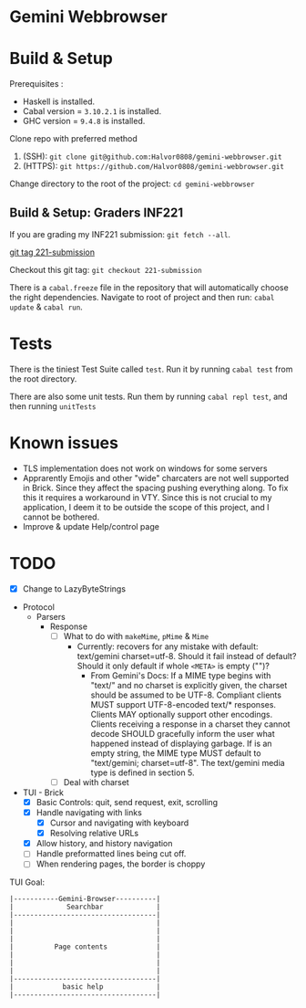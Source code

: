# Gemini Webbrowser

# Build & Setup
Prerequisites : 

- Haskell is installed. 
- Cabal version = `3.10.2.1` is installed. 
- GHC version = `9.4.8` is installed.

Clone repo with preferred method

1. (SSH): `git clone git@github.com:Halvor0808/gemini-webbrowser.git`
2. (HTTPS): `git https://github.com/Halvor0808/gemini-webbrowser.git`

Change directory to the root of the project: `cd gemini-webbrowser`

## Build & Setup: Graders INF221 
If you are grading my INF221 submission: `git fetch --all`.

[git tag 221-submission](https://github.com/Halvor0808/gemini-webbrowser/releases/tag/221-submission)

Checkout this git tag: `git checkout 221-submission`

There is a `cabal.freeze` file in the repository that will automatically choose the right dependencies.
Navigate to root of project and then run: `cabal update` & `cabal run`.

# Tests
There is the tiniest Test Suite called `test`.
Run it by running `cabal test` from the root directory.

There are also some unit tests.
Run them by running `cabal repl test`, and then running `unitTests`


# Known issues
- TLS implementation does not work on windows for some servers
- Apprarently Emojis and other "wide" charcaters are not well supported in Brick. Since they affect the spacing pushing everything along. To fix this it requires a workaround in VTY. Since this is not crucial to my application, I deem it to be outside the scope of this project, and I cannot be bothered.
- Improve & update Help/control page


# TODO
- [x] Change to LazyByteStrings

- Protocol
  - Parsers
    - Response
      - [ ] What to do with `makeMime`, `pMime` & `Mime`
        - Currently: recovers for any mistake with default: text/gemini charset=utf-8. Should it fail instead of default? Should it only default if whole `<META>` is empty ("")?
          - From Gemini's Docs: If a MIME type begins with "text/" and no charset is explicitly given, the charset should be assumed to be UTF-8. Compliant clients MUST support UTF-8-encoded text/* responses. Clients MAY optionally support other encodings. Clients receiving a response in a charset they cannot decode SHOULD gracefully inform the user what happened instead of displaying garbage. If <META> is an empty string, the MIME type MUST default to "text/gemini; charset=utf-8". The text/gemini media type is defined in section 5.
      - [ ] Deal with charset
- TUI - Brick
  - [x] Basic Controls: quit, send request, exit, scrolling
  - [x] Handle navigating with links
    - [x] Cursor and navigating with keyboard
    - [x] Resolving relative URLs
  - [x] Allow history, and history navigation
  - [ ] Handle preformatted lines being cut off.
  - [ ] When rendering pages, the border is choppy

TUI Goal:
```
|-----------Gemini-Browser----------|
|             Searchbar             |
|-----------------------------------|
|                                   |
|                                   |
|                                   |
|          Page contents            |
|                                   |
|                                   |
|                                   |
|-----------------------------------|
|            basic help             |
|-----------------------------------|
```
